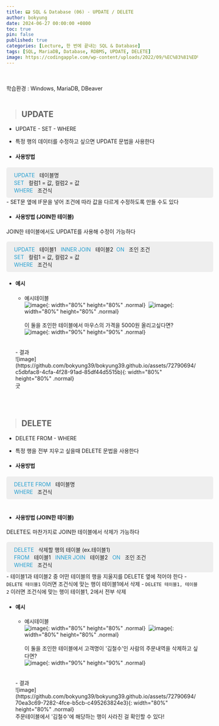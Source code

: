 ```yaml
---
title: 📟 SQL & Database (06) - UPDATE / DELETE
author: bokyung
date: 2024-06-27 00:00:00 +0800
toc: true
pin: false
published: true
categories: [Lecture, 한 번에 끝내는 SQL & Database]
tags: [SQL, MariaDB, Database, RDBMS, UPDATE, DELETE]
image: https://codingapple.com/wp-content/uploads/2022/09/%EC%83%81%ED%92%88%EC%82%AC%EC%A7%84%EC%98%A8%EB%9D%BC%EC%9D%B8-%EB%B3%B5%EC%82%AC23.png
---
```

<!-- 글자색 넣기 <span style="color: #239ED0">    </span>  -->
<!-- 띄어쓰기   &nbsp;   -->
<!-- 이미지 사이즈   {: width="60%" height="60%" .normal} -->
<!-- 이미지 {: .normal} <br> -->
<br>
<br>
학습환경 : Windows, MariaDB, DBeaver
<br>
<br>

> ## UPDATE

- UPDATE - SET - WHERE
- 특정 행의 데이터를 수정하고 싶으면 UPDATE 문법을 사용한다<br>

- #### 사용방법
<span style="padding: 10px 20px; background-color: #eeeeee; display: inline-block; width: 100%; border-radius:5px;">
    <span style="color: #239ED0">UPDATE</span>&nbsp;&nbsp; 테이블명<br>
    <span style="color: #239ED0">SET</span>&nbsp;&nbsp; 컬럼1 = 값, 컬럼2 = 값&nbsp;&nbsp;<br><span style="color: #239ED0"> WHERE&nbsp;&nbsp;</span> 조건식 &nbsp;&nbsp;<br>
</span>
<br>
    - SET문 옆에 IF문을 넣어 조건에 따라 값을 다르게 수정하도록 만들 수도 있다
<br>

- #### 사용방법 (JOIN한 테이블)
JOIN한 테이블에서도 UPDATE를 사용해 수정이 가능하다<br>
<br>
<span style="padding: 10px 20px; background-color: #eeeeee; display: inline-block; width: 100%; border-radius:5px;">
    <span style="color: #239ED0">UPDATE</span>&nbsp;&nbsp; 테이블1&nbsp;&nbsp;<span style="color: #239ED0"> INNER JOIN&nbsp;&nbsp;</span> 테이블2&nbsp;&nbsp;<span style="color: #239ED0">ON</span>&nbsp;&nbsp; 조인 조건<br>
   <span style="color: #239ED0">SET</span>&nbsp;&nbsp; 컬럼1 = 값, 컬럼2 = 값&nbsp;&nbsp;<br><span style="color: #239ED0"> WHERE&nbsp;&nbsp;</span> 조건식 &nbsp;&nbsp;<br>
</span><br>

- #### 예시
    - 예시테이블<br>
    ![image](https://github.com/bokyung39/bokyung39.github.io/assets/72790694/9283dd7d-327d-455e-a606-e521404f402b){: width="80%" height="80%" .normal}&nbsp;&nbsp;![image](https://github.com/bokyung39/bokyung39.github.io/assets/72790694/1cd1d319-e4be-4ecf-8dea-c9761e170d18){: width="80%" height="80%" .normal}<br><br>
    이 둘을 조인한 테이블에서 마우스의 가격을 5000원 올리고싶다면?<br>
    ![image](https://github.com/bokyung39/bokyung39.github.io/assets/72790694/562d3388-9ab4-44fd-9875-1d0f2cf10250){: width="90%" height="90%" .normal}
    <br>
    <br>
    - 결과<br>
    ![image](https://github.com/bokyung39/bokyung39.github.io/assets/72790694/c5dbfac8-4cfa-4f28-91ad-85df44d5515b){:  width="80%" height="80%" .normal}<br>
    굿
<br>
<br>   

> ## DELETE

- DELETE FROM - WHERE
- 특정 행을 전부 지우고 싶을때 DELETE 문법을 사용한다<br>

- #### 사용방법
<span style="padding: 10px 20px; background-color: #eeeeee; display: inline-block; width: 100%; border-radius:5px;">
    <span style="color: #239ED0">DELETE FROM</span>&nbsp;&nbsp; 테이블명<br>
    <span style="color: #239ED0"> WHERE&nbsp;&nbsp;</span> 조건식 &nbsp;&nbsp;<br>
</span>
<br>
<br>

- #### 사용방법 (JOIN한 테이블)
DELETE도 마찬가지로 JOIN한 테이블에서 삭제가 가능하다<br>
<br>
<span style="padding: 10px 20px; background-color: #eeeeee; display: inline-block; width: 100%; border-radius:5px;">
    <span style="color: #239ED0">DELETE</span>&nbsp;&nbsp; 삭제할 행의 테이블 (ex.테이블1)<br>
    <span style="color: #239ED0">FROM</span>&nbsp;&nbsp; 테이블1&nbsp;&nbsp;<span style="color: #239ED0"> INNER JOIN&nbsp;&nbsp;</span> 테이블2 &nbsp;&nbsp;<span style="color: #239ED0">ON</span>&nbsp;&nbsp; 조인 조건<br>
   <span style="color: #239ED0"> WHERE&nbsp;&nbsp;</span> 조건식 &nbsp;&nbsp;<br>
</span><br>
    - 테이블1과 테이블2 중 어떤 테이블의 행을 지울지를 DELETE 옆에 적어야 한다
        - `DELETE 테이블1` 이러면 조건식에 맞는 행이 테이블1에서 삭제
        - `DELETE 테이블1, 테이블2` 이러면 조건식에 맞는 행이 테이블1, 2에서 전부 삭제



- #### 예시
    - 예시테이블<br>
    ![image](https://github.com/bokyung39/bokyung39.github.io/assets/72790694/9283dd7d-327d-455e-a606-e521404f402b){: width="80%" height="80%" .normal}&nbsp;&nbsp;![image](https://github.com/bokyung39/bokyung39.github.io/assets/72790694/1cd1d319-e4be-4ecf-8dea-c9761e170d18){: width="80%" height="80%" .normal}<br><br>
    이 둘을 조인한 테이블에서 고객명이 '김철수'인 사람의 주문내역을 삭제하고 싶다면?<br>
    ![image](https://github.com/bokyung39/bokyung39.github.io/assets/72790694/a1159547-b078-4a0a-88ad-1153807190b1){: width="90%" height="90%" .normal}
    <br>
    <br>
    - 결과<br>
    ![image](https://github.com/bokyung39/bokyung39.github.io/assets/72790694/70ea3c69-7282-4fce-b5cb-c495263824e3){: width="80%" height="80%" .normal}<br>
    주문테이블에서 '김철수'에 해당하는 행이 사라진 걸 확인할 수 있다!
    
